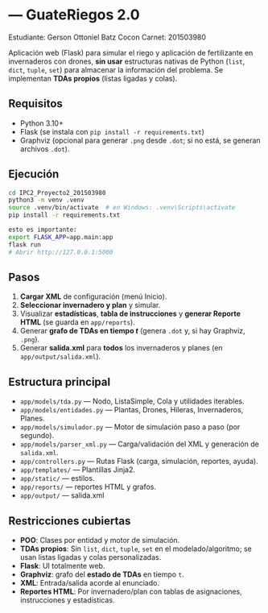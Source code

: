 
#  — GuateRiegos 2.0

Estudiante: Gerson Ottoniel Batz Cocon
Carnet: 201503980

Aplicación web (Flask) para simular el riego y aplicación de fertilizante en invernaderos con drones, **sin usar** estructuras nativas de Python (`list`, `dict`, `tuple`, `set`) para almacenar la información del problema. Se implementan **TDAs propios** (listas ligadas y colas).


## Requisitos
- Python 3.10+
- Flask (se instala con `pip install -r requirements.txt`)
- Graphviz (opcional para generar `.png` desde `.dot`; si no está, se generan archivos `.dot`).

## Ejecución
```bash
cd IPC2_Proyecto2_201503980
python3 -m venv .venv
source .venv/bin/activate  # en Windows: .venv\Scripts\activate
pip install -r requirements.txt

esto es importante:
export FLASK_APP=app.main:app  
flask run
# Abrir http://127.0.0.1:5000
```

## Pasos 
1. **Cargar XML** de configuración (menú Inicio).
2. **Seleccionar invernadero y plan** y simular.
3. Visualizar **estadísticas**, **tabla de instrucciones** y **generar Reporte HTML** (se guarda en `app/reports`).
4. Generar **grafo de TDAs en tiempo _t_** (genera `.dot` y, si hay Graphviz, `.png`).
5. Generar **salida.xml** para **todos** los invernaderos y planes (en `app/output/salida.xml`).

## Estructura principal
- `app/models/tda.py` — Nodo, ListaSimple, Cola y utilidades iterables.
- `app/models/entidades.py` — Plantas, Drones, Hileras, Invernaderos, Planes.
- `app/models/simulador.py` — Motor de simulación paso a paso (por segundo).
- `app/models/parser_xml.py` — Carga/validación del XML y generación de `salida.xml`.
- `app/controllers.py` — Rutas Flask (carga, simulación, reportes, ayuda).
- `app/templates/` — Plantillas Jinja2.
- `app/static/` — estilos.
- `app/reports/` — reportes HTML y grafos.
- `app/output/` — salida.xml

## Restricciones cubiertas
- **POO**: Clases por entidad y motor de simulación.
- **TDAs propios**: Sin `list`, `dict`, `tuple`, `set` en el modelado/algoritmo; se usan listas ligadas y colas personalizadas.
- **Flask**: UI totalmente web.
- **Graphviz**: grafo del **estado de TDAs** en tiempo `t`.
- **XML**: Entrada/salida acorde al enunciado.
- **Reportes HTML**: Por invernadero/plan con tablas de asignaciones, instrucciones y estadísticas.



